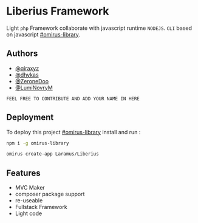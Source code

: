 
# Liberius Framework
Light `php` Framework collaborate with javascript runtime `NODEJS`. `CLI` based on javascript [#omirus-library](https://www.github.com/laramus/omirus-library). 
## Authors

- [@qiraxyz](https://www.github.com/qiraxyz)
- [@dhykas](https://github.com/dhykas)
- [@ZeroneDoo](https://github.com/ZeroneDoo)
- [@LumiNovryM](https://github.com/LumiNovryM)

`FEEL FREE TO CONTRIBUTE AND ADD YOUR NAME IN HERE`



## Deployment

To deploy this project [#omirus-library](https://www.github.com/laramus/omirus-library)
 install and run :

```bash
npm i -g omirus-library
```

```bash
omirus create-app Laramus/Liberius
```


## Features

- MVC Maker
- composer package support
- re-useable
- Fullstack Framework
- Light code

